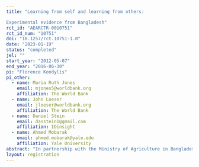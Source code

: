 ```yaml
---
title: "Learning from self and learning from others:
Experimental evidence from Bangladesh"
rct_id: "AEARCTR-0010751"
rct_id_num: "10751"
doi: "10.1257/rct.10751-1.0"
date: "2023-01-19"
status: "completed"
jel: ""
start_year: "2012-05-07"
end_year: "2016-06-30"
pi: "Florence Kondylis"
pi_other:
  - name: Maria Ruth Jones
    email: mjones5@worldbank.org
    affiliation: The World Bank
  - name: John Loeser
    email: jloeser@worldbank.org
    affiliation: The World Bank
  - name: Daniel Stein
    email: danstein1@gmail.com
    affiliation: IDinsight
  - name: Ahmed Mobarak
    email: ahmed.mobarak@yale.edu
    affiliation: Yale University
abstract: "In partnership with the Ministry of Agriculture in Bangladesh, we design and implement an experiment around the promotion of new flood-saline-resilient varieties of seeds for traditionally cultivated crops. The new varieties are promoted to farmer field schools at the village level. We randomize demonstration modalities, varying the number of farmer group members demonstrating the new seed varieties while holding constant the amount of demonstration seed available at the village level. We compare three treatment arms to a control arm that does not receive demonstration resources. "
layout: registration
---
```


